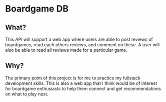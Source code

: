 # Boardgame DB
## What?
This API will support a web app where users are able to post reviews of boardgames, read each others reviews, and comment on these. A user will also be able to read all reviews made for a particular game.
## Why?
The primary point of this project is for me to practice my fullstack development skills. This is also a web app that I think would be of interest for boardgame enthusiasts to help them connect and get recommendations on what to play next.